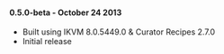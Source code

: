 #### 0.5.0-beta - October 24 2013
* Built using IKVM 8.0.5449.0 & Curator Recipes 2.7.0
* Initial release
